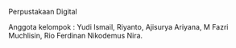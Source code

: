 Perpustakaan Digital

Anggota kelompok : Yudi Ismail, Riyanto, Ajisurya Ariyana, M Fazri Muchlisin, Rio Ferdinan Nikodemus Nira.
